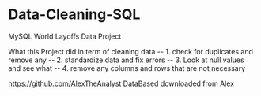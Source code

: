 # Data-Cleaning-SQL
MySQL World Layoffs Data Project


What this Project did in term of cleaning data
-- 1. check for duplicates and remove any
-- 2. standardize data and fix errors
-- 3. Look at null values and see what 
-- 4. remove any columns and rows that are not necessary 


https://github.com/AlexTheAnalyst DataBased downloaded from Alex
